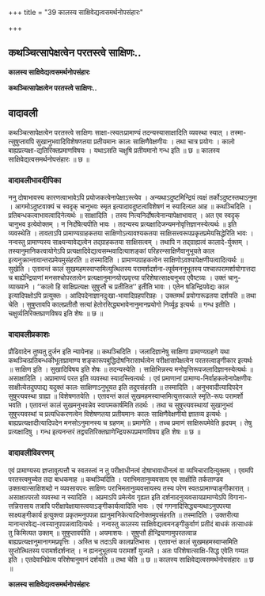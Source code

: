 +++
title = "39 कालस्य साक्षिवेद्यत्वसमर्थनोपसंहारः"

+++


## कथञ्चित्सापेक्षत्वेन परतस्त्वे साक्षिणः..

**कालस्य साक्षिवेद्यत्वसमर्थनोपसंहारः**

**कथञ्चित्सापेक्षत्वेन परतस्त्वे साक्षिणः..**

## **वादावली**

कथञ्चित्सापेक्षत्वेन परतस्त्वे साक्षिणः साक्षा-त्स्वतःप्रामाण्यं तदन्यस्यासाक्षादिति व्यवस्था स्यात् । तस्मा-त्सुषुप्तावपि सुखानुभवादिविशेषणतया प्रतीयमानः कालः साक्षिणैवेक्षणीयः । तथा चात्र प्रयोगः । कालो बाह्यप्रत्यक्षा-द्यतिरिक्तप्रमाणविषयः । यथाऽसति चक्षुषि प्रतीयमानो गन्ध इति ॥ छ ॥ कालस्य साक्षिवेद्यत्वसमर्थनोपसंहारः ॥ छ ॥

### **वादावलीभावदीपिका**

ननु दोषाभावस्य कारणत्वाभावेऽपि प्रयोजकत्वेनापेक्षाऽस्त्येव । अन्यथाऽदुष्टमिन्द्रियं त्वक्षं तर्कोऽदुष्टस्तथाऽनुमा । आगमोऽदुष्टवाक्यं च स्वदृक् चानुभवः स्मृत इत्यादावदुष्टत्वविशेषणं न स्यादित्यत आह ॥ कथञ्चिदिति । प्रतिबन्धकत्वाभावत्वादिनेत्यर्थः ॥ साक्षादिति । तस्य नित्यनिर्दोषत्वेनान्यापेक्षाभावात् । अत एव स्वदृक् चानुभव इत्येवोक्तम् । न निर्दोषेत्यपीति भावः । तदन्यस्य प्रत्यक्षादिजन्यमनोवृत्तिज्ञानस्येत्यर्थः ॥ इति व्यवस्थेति । तावताऽपि प्रामाण्यग्राहकतया साक्षिणोऽत्यावश्यकतया साक्षिसत्त्वरूपप्रकृतप्रमेयसिद्धेरिति भावः । नन्वस्तु प्रामाण्यस्य साक्ष्यन्यावेद्यत्वेन तद्ग्राहकतया साक्षिसत्वम् । तथापि न तद्ग्राह्यत्वं कालादे-र्युक्तम् । तस्यानुमानिकत्वायोगेऽपि प्रत्यक्षादिवेद्यत्वसम्भवादित्याशङ्कां परिहरन्साक्षिणैवानुभूयते काल इत्यनुक्रान्तावान्तरप्रमेयमुसंहरति ॥ तस्मादिति । प्रामाण्यग्राहकत्वेन साक्षिणोऽवश्यापेक्षणीयत्वादित्यर्थः ॥ सुखेति । एतावन्तं कालं सुखमहमस्वाप्समित्युत्थितस्य परामर्शदर्शना-त्पूर्वमननुभूतस्य पश्चात्परामर्शायोगात्तदा च बाह्येन्द्रियाणां मनसश्चोपरतत्वेन प्रत्यक्षानुमानयोरप्रवृत्त्या परिशेषात्साक्ष्यनुभव एवैष्टव्यः । उक्तं चानु-व्याख्याने । ‘‘कालो हि साक्षिप्रत्यक्षः सुषुप्तौ च प्रतीतित’’ इतीति भावः । एतेन षडिन्द्रियवेद्यः काल इत्यादिपक्षोऽपि प्रत्युक्तः । आदिपदेनाज्ञानदुःखा-भावादिग्रहपरिग्रहः । उक्तमर्थं प्रयोगारूढतया दर्शयति ॥ तथा चेति । सुषुप्तावपि कालप्रतीतौ सत्यां हेतोरसिद्ध्यभावेनानुमानप्रयोगो निर्व्यूढ इत्यर्थः ॥ गन्ध इतीति । चक्षुर्व्यतिरिक्तघ्राणविषय इति शेषः ॥ छ ॥

### **वादावलीप्रकाशः**

प्रौढिवादेन तुष्यतु दुर्जन इति न्यायेनाह ॥ कथञ्चिदिति । जलादिज्ञानेषु साक्षिणा प्रामाण्यग्रहणे यथा कथञ्चित्प्रतिबन्धकीभूताप्रामाण्य शङ्कारूपबुद्धिदोषनिरासार्थत्वेन परीक्षासापेक्षत्वेन परतस्त्वाङ्गीकार इत्यर्थः ॥ साक्षिण इति । सुखादिविषय इति शेषः ॥ तदन्यस्येति । साक्षिभिन्नस्य मनोवृत्तिरूपजलादिज्ञानस्येत्यर्थः ॥ असाक्षादिति । अप्रामाण्यं परत इति व्यवस्था स्यादस्त्वित्यर्थः । एवं प्रमाणानां प्रामाण्य-निर्वाहकत्वेनापेक्षणीयः साक्षीत्येतदुपपाद्य यदुक्तं कालः साक्षिणाऽनुभूयत इति तदुपसंहरति ॥ तस्मादिति । अनुभवादीत्यादिपदेन सुषुप्त्यवस्था ग्राह्या ॥ विशेषणतयेति । एतावन्तं कालं सुखमहमस्वाप्समित्युत्तरकाले स्मृति-रूपः परामर्शो भवति । एतावन्तं कालं सुखमनुभवन्नेव स्वापमकार्षमिति तदर्थः । तथा च सुषुप्त्यवस्थायां सुखानुभवं सुषुप्त्यवस्थां च प्रत्यधिकरणत्वेन विशेषणतया प्रतीयमानः कालः साक्षिणैवेक्षणीयो ज्ञातव्य इत्यर्थः । बाह्यप्रत्यक्षादीत्यादिपदेन मनसोऽनुमानस्य च ग्रहणम् ॥ प्रमाणेति । तच्च प्रमाणं साक्षिरूपमेवेति हृदयम् । तेषु प्रत्यक्षादिषु । गन्ध इत्यनन्तरं तद्व्यतिरिक्तघ्राणेन्द्रियरूपप्रमाणविषय इति शेषः ॥ छ ॥

### **वादावलीविवरणम्**

एवं प्रामाण्यस्य ज्ञप्तावुत्पत्तौ च स्वतस्त्वं न तु परीक्षाधीनत्वं दोषाभावाधीनत्वं वा व्यभिचारादित्युक्तम् । एवमपि परतस्त्वमुच्येत तदा बाधकमाह ॥ कथञ्चिदिति । पराभिमतानुव्यवसाय एव साक्षीति तर्कताण्डव उक्तत्वात्साक्षिशब्दो न व्यवसायपरः साक्षिणः पराभिमतानुव्यवसायस्य तस्य परेण स्वतःप्रामाण्याङ्गीकारात् । असाक्षात्परतो व्यवस्था न स्यादिति । अप्रमाऽपि प्रमेत्येव गृह्यत इति दर्शनादनुव्यवसायप्रामाण्येऽपि विगाना-त्तन्निरासाय तत्रापि परीक्षापेक्षायास्त्वयाऽङ्गीकार्यत्वादिति भावः । एवं गगनादिसिद्ध्यन्यथाऽनुपपत्त्या साक्ष्यङ्गीकार्य इत्युक्त्वा प्रकृतमनुपपन्ना ह्यानुमानिकेत्यादिनोक्तमुपसंहरति ॥ तस्मादिति । उक्तरीत्या मानान्तरवेद्य-त्वस्यानुपपन्नत्वादित्यर्थः । नन्वस्तु कालस्य साक्षिवेद्यत्वमनङ्गीकुर्वाणं प्रतीदं बाधकं तत्साधकं तु किमित्यत उक्तम् ॥ सुषुप्तावपीति । अयमाशयः । सुषुप्तौ हीन्द्रियाणामुपरतत्वान्न बाह्यप्रत्यक्षानुमानागमप्रवृत्तिः । अस्ति च तदाऽपि कालप्रतिभासः । एतावन्तं कालं सुखमहमस्वाप्समिति सुप्तोत्थितस्य परामर्शदर्शनात् । न ह्यननुभूतस्य परामर्शो युज्यते । अतः परिशेषात्साक्षि-सिद्ध एवेति गम्यत इति । एतदेवाभिप्रेत्य परिशेषानुमानं दर्शयति ॥ तथा चेति ॥ छ ॥ कालस्य साक्षिवेद्यत्वसमर्थनोपसंहारः ॥ छ ॥

**कालस्य साक्षिवेद्यत्वसमर्थनोपसंहारः**

